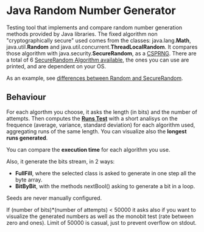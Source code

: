 # Java Random Number Generator
Testing tool that implements and compare random number generation methods provided by Java libraries.
The fixed algorithm non "cryptographically secure" used comes from the classes: java.lang.**Math**, java.util.**Random** and java.util.concurrent.**ThreadLocalRandom**.
It compares those algorithm with java.security.**SecureRandom**, as a [CSPRNG](https://en.wikipedia.org/wiki/Cryptographically_secure_pseudorandom_number_generator).
There are a total of 6 [SecureRandom Algorithm available](https://docs.oracle.com/javase/8/docs/technotes/guides/security/StandardNames.html#SecureRandom), the ones you can use are printed, and are dependent on your OS.
 
 As an example, see [differences between Random and SecureRandom](https://www.techiedelight.com/difference-java-util-random-java-security-securerandom/).
 
## Behaviour

For each algorthm you choose, it asks the length (in bits) and the number of attempts. Then computes the [**Runs Test**](https://en.wikipedia.org/wiki/Wald%E2%80%93Wolfowitz_runs_test)
with a short analisys on the frequence (average, variance, standard deviation) for each algorithm used, aggregating runs of the same length. You can visualize also the **longest runs generated**.

You can compare the **execution time** for each algorithm you use. 

Also, it generate the bits stream, in 2 ways: 
* **FullFill**, where the selected class is asked to generate in one step all the byte array.
* **BitByBit**, with the methods nextBool() asking to generate a bit in a loop.

Seeds are never manually configured. 

If (number of bits)*(number of attempts) < 50000 it asks also if you want to visualize the generated numbers as well as the monobit test (rate between zero and ones). 
Limit of 50000 is casual, just to prevent overflow on stdout.
